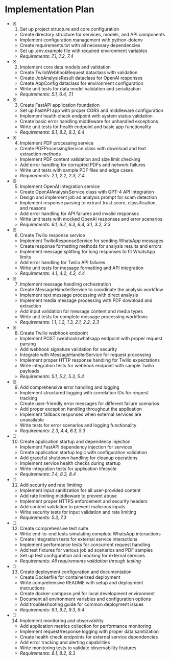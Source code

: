 # Implementation Plan

- [x] 1. Set up project structure and core configuration

  - Create directory structure for services, models, and API components
  - Implement configuration management with python-dotenv
  - Create requirements.txt with all necessary dependencies
  - Set up .env.example file with required environment variables
  - _Requirements: 7.1, 7.2, 7.4_

- [x] 2. Implement core data models and validation

  - Create TwilioWebhookRequest dataclass with validation
  - Create JobAnalysisResult dataclass for OpenAI responses
  - Create AppConfig dataclass for environment configuration
  - Write unit tests for data model validation and serialization
  - _Requirements: 5.1, 6.4, 7.1_

- [x] 3. Create FastAPI application foundation

  - Set up FastAPI app with proper CORS and middleware configuration
  - Implement health check endpoint with system status validation
  - Create basic error handling middleware for unhandled exceptions
  - Write unit tests for health endpoint and basic app functionality
  - _Requirements: 8.1, 8.2, 8.3, 8.4_

- [x] 4. Implement PDF processing service

  - Create PDFProcessingService class with download and text extraction methods
  - Implement PDF content validation and size limit checking
  - Add error handling for corrupted PDFs and network failures
  - Write unit tests with sample PDF files and edge cases
  - _Requirements: 2.1, 2.2, 2.3, 2.4_

- [x] 5. Implement OpenAI integration service

  - Create OpenAIAnalysisService class with GPT-4 API integration
  - Design and implement job ad analysis prompt for scam detection
  - Implement response parsing to extract trust score, classification, and reasons
  - Add error handling for API failures and invalid responses
  - Write unit tests with mocked OpenAI responses and error scenarios
  - _Requirements: 6.1, 6.2, 6.3, 6.4, 3.1, 3.2, 3.3_

- [x] 6. Create Twilio response service

  - Implement TwilioResponseService for sending WhatsApp messages
  - Create response formatting methods for analysis results and errors
  - Implement message splitting for long responses to fit WhatsApp limits
  - Add error handling for Twilio API failures
  - Write unit tests for message formatting and API integration
  - _Requirements: 4.1, 4.2, 4.3, 4.4_

- [x] 7. Implement message handling orchestration

  - Create MessageHandlerService to coordinate the analysis workflow
  - Implement text message processing with direct analysis
  - Implement media message processing with PDF download and extraction
  - Add input validation for message content and media types
  - Write unit tests for complete message processing workflows
  - _Requirements: 1.1, 1.2, 1.3, 2.1, 2.2, 2.3_

- [x] 8. Create Twilio webhook endpoint

  - Implement POST /webhook/whatsapp endpoint with proper request parsing
  - Add webhook signature validation for security
  - Integrate with MessageHandlerService for request processing
  - Implement proper HTTP response handling for Twilio expectations
  - Write integration tests for webhook endpoint with sample Twilio payloads
  - _Requirements: 5.1, 5.2, 5.3, 5.4_

- [x] 9. Add comprehensive error handling and logging

  - Implement structured logging with correlation IDs for request tracking
  - Create user-friendly error messages for different failure scenarios
  - Add proper exception handling throughout the application
  - Implement fallback responses when external services are unavailable
  - Write tests for error scenarios and logging functionality
  - _Requirements: 2.3, 4.4, 6.3, 5.3_

- [ ] 10. Create application startup and dependency injection

  - Implement FastAPI dependency injection for services
  - Create application startup logic with configuration validation
  - Add graceful shutdown handling for cleanup operations
  - Implement service health checks during startup
  - Write integration tests for application lifecycle
  - _Requirements: 7.4, 8.3, 8.4_

- [ ] 11. Add security and rate limiting

  - Implement input sanitization for all user-provided content
  - Add rate limiting middleware to prevent abuse
  - Implement proper HTTPS enforcement and security headers
  - Add content validation to prevent malicious inputs
  - Write security tests for input validation and rate limiting
  - _Requirements: 5.3, 7.3_

- [ ] 12. Create comprehensive test suite

  - Write end-to-end tests simulating complete WhatsApp interactions
  - Create integration tests for external service interactions
  - Implement performance tests for concurrent request handling
  - Add test fixtures for various job ad scenarios and PDF samples
  - Set up test configuration and mocking for external services
  - _Requirements: All requirements validation through testing_

- [ ] 13. Create deployment configuration and documentation

  - Create Dockerfile for containerized deployment
  - Write comprehensive README with setup and deployment instructions
  - Create docker-compose.yml for local development environment
  - Document all environment variables and configuration options
  - Add troubleshooting guide for common deployment issues
  - _Requirements: 9.1, 9.2, 9.3, 9.4_

- [ ] 14. Implement monitoring and observability
  - Add application metrics collection for performance monitoring
  - Implement request/response logging with proper data sanitization
  - Create health check endpoints for external service dependencies
  - Add error tracking and alerting capabilities
  - Write monitoring tests to validate observability features
  - _Requirements: 8.1, 8.2, 8.3_

